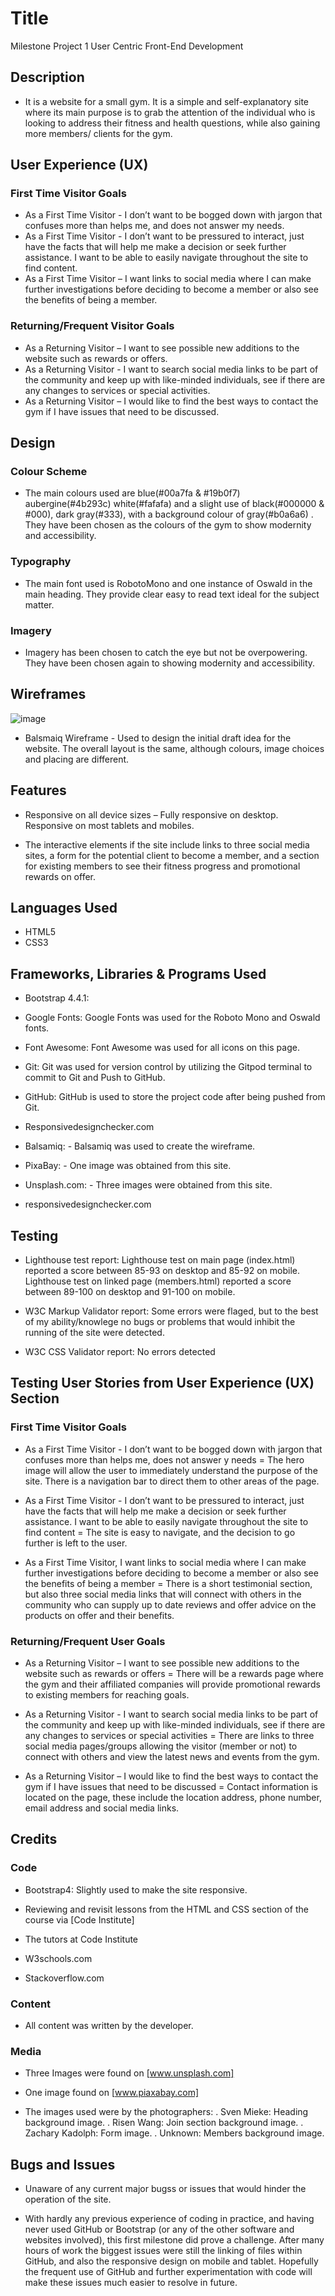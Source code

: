 
# Title
Milestone Project 1
User Centric Front-End
Development




## Description

* It is a website for a small gym. It is a simple and self-explanatory site where its main purpose is to grab the attention of the individual who is looking to address their fitness and health questions, while also gaining more members/ clients for the gym.

## User Experience (UX)

### First Time Visitor Goals

* As a First Time Visitor - I don’t want to be bogged down with jargon that confuses more than helps me, and does not answer my needs.
* As a First Time Visitor - I don’t want to be pressured to interact, just have the facts that will help me make a decision or seek further assistance. I want to be able to easily navigate throughout the site to find content.
* As a First Time Visitor – I want links to social media where I can make further investigations before deciding to become a member or also see the benefits of being a member.

### Returning/Frequent Visitor Goals

* As a Returning Visitor – I want to see possible new additions to the website such as rewards or offers.
* As a Returning Visitor - I want to search social media links to be part of the community and keep up with like-minded individuals, see if there are any changes to services or special activities. 
* As a Returning Visitor – I would like to find the best ways to contact the gym if I have issues that need to be discussed.


## Design

### Colour Scheme

* The main colours used are blue(#00a7fa & #19b0f7) aubergine(#4b293c) white(#fafafa) and a slight use of black(#000000 & #000), dark gray(#333), with a background colour of gray(#b0a6a6) . They have been chosen as the colours of the gym to show modernity and accessibility. 

### Typography

* The main font used is RobotoMono and one instance of Oswald in the main heading. They provide clear easy to read text ideal for the subject matter.

### Imagery

* Imagery has been chosen to catch the eye but not be overpowering. They have been chosen again to showing modernity and accessibility. 


## Wireframes

![image](https://user-images.githubusercontent.com/95102264/156890179-fad7e567-728f-4296-94fe-dc84adf8a09b.png)

* Balsmaiq Wireframe  - Used to design the initial draft idea for the website. The overall layout is the same, although colours, image choices and placing are different.

## Features

* Responsive on all device sizes – Fully responsive on desktop. Responsive on most tablets and mobiles.

* The interactive elements if the site include links to three social media sites, a form for the potential client to become a member, and a section for existing members to see their fitness progress and promotional rewards on offer.

## Languages Used


* HTML5
* CSS3

## Frameworks, Libraries & Programs Used

* Bootstrap 4.4.1:

* Google Fonts: Google Fonts was used for the Roboto Mono and Oswald fonts.

* Font Awesome: Font Awesome was used for all icons on this page.

* Git: Git was used for version control by utilizing the Gitpod terminal to commit to Git and Push to GitHub.

* GitHub: GitHub is used to store the project code after being pushed from Git. 

* Responsivedesignchecker.com

* Balsamiq: - Balsamiq was used to create the wireframe.

* PixaBay: - One image was obtained from this site.

* Unsplash.com:  - Three images were obtained from this site.

* responsivedesignchecker.com

## Testing

* Lighthouse test report: Lighthouse test on main page (index.html) reported a score between 85-93 on desktop and 85-92 on mobile.
Lighthouse test on linked page (members.html) reported a score between 89-100 on desktop and 91-100 on mobile.

* W3C Markup Validator report: Some errors were flaged, but to the best of my ability/knowlege no bugs or problems that would inhibit the running of the site were detected.

* W3C CSS Validator report: No errors detected


## Testing User Stories from User Experience (UX) Section

### First Time Visitor Goals

* As a First Time Visitor - I don’t want to be bogged down with jargon that confuses more than helps me, does not answer y needs = 
                         The hero image will allow the user to immediately understand the purpose of the site. There is a navigation bar to direct them to other areas of the page.

* As a First Time Visitor -  I don’t want to be pressured to interact, just have the facts that will help me make a decision or seek further assistance. I want to be able to easily navigate throughout the site to find content = 
                 The site is easy to navigate, and the decision to go further is left to the user.

* As a First Time Visitor, I want links to social media where I can make further investigations before deciding to become a member or also see the benefits of being a member = 
                   There is a short testimonial section, but also three social media links that will connect with others in the community who can supply up to date reviews and offer advice on the products on offer and their benefits.


### Returning/Frequent User Goals

* As a Returning Visitor – I want to see possible new additions to the website such as rewards or offers = 
        There will be a rewards page where the gym and their affiliated companies will provide promotional rewards to existing members for reaching goals.

* As a Returning Visitor - I want to search social media links to be part of the community and keep up with like-minded individuals, see if there are any changes to services or special activities = 
                There are links to three social media pages/groups allowing the visitor (member or not) to connect with others and view the latest news and events from the gym.

* As a Returning Visitor – I would like to find the best ways to contact the gym if I have issues that need to be discussed = 
                           Contact information is located on the page, these include the location address, phone number, email address and social media links.


## Credits

### Code

* Bootstrap4: Slightly used to make the site responsive.

* Reviewing and revisit lessons from the HTML and CSS section of the course via [Code Institute] 

* The tutors at Code Institute

* W3schools.com

* Stackoverflow.com
### Content

* All content was written by the developer.

### Media

* Three Images were found on [www.unsplash.com]

* One image found on [www.piaxabay.com]

* The images used were by the photographers:
                . Sven Mieke: Heading background image.
                . Risen Wang: Join section background image.
                . Zachary Kadolph: Form image.
                . Unknown: Members background image.


## Bugs and Issues

* Unaware of any current major bugss or issues that would hinder the operation of the site.

* With hardly any previous experience of coding in practice, and having never used GitHub or Bootstrap (or any of the other software and websites involved), this first milestone did prove a challenge. After many hours of work the biggest issues were still the linking of files within GitHub, and also the responsive design on mobile and tablet. Hopefully the frequent use of GitHub and further experimentation with code will make these issues much easier to resolve in future.









